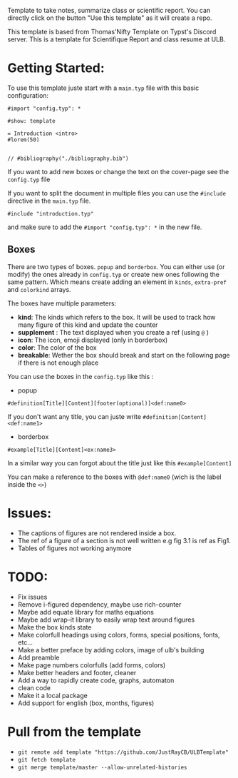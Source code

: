 Template to take notes, summarize class or scientific report. You can directly click on the button "Use this template" as it will create a repo.

This template is based from Thomas'Nifty Template on Typst's Discord server.
This is a template for Scientifique Report and class resume at ULB.

# Getting Started:

To use this template juste start with a `main.typ` file with this basic configuration:

```typst
#import "config.typ": *

#show: template

= Introduction <intro>
#lorem(50)


// #bibliography("./bibliography.bib")
```

If you want to add new boxes or change the text on the cover-page see the `config.typ` file

If you want to split the document in multiple files you can use the `#include` directive in the `main.typ` file.

```typst
#include "introduction.typ"
```

and make sure to add the `#import "config.typ": *` in the new file.

## Boxes

There are two types of boxes. `popup` and `borderbox`. You can either use (or modify) the ones already
in `config.typ` or create new ones following the same pattern. Which means create adding an element in
`kinds`, `extra-pref` and `colorkind` arrays.

The boxes have multiple parameters:

- **kind**: The kinds which refers to the box. It will be used to track how many figure of this kind and update the counter
- **supplement** : The text displayed when you create a ref (using `@` )
- **icon**: The icon, emoji displayed (only in borderbox)
- **color**: The color of the box
- **breakable**: Wether the box should break and start on the following page if there is not enough place

You can use the boxes in the `config.typ` like this :

- popup

```typst
#definition[Title][Content][footer(optional)]<def:name0>
```

If you don't want any title, you can juste write `#definition[Content]<def:name1>`

- borderbox

```typst
#example[Title][Content]<ex:name3>
```

In a similar way you can forgot about the title just like this `#example[Content]`

You can make a reference to the boxes with `@def:name0` (wich is the label inside the `<>`)

# Issues:

- The captions of figures are not rendered inside a box.
- The ref of a figure of a section is not well written e.g fig 3.1 is ref as Fig1.
- Tables of figures not working anymore

# TODO:

- Fix issues
- Remove i-figured dependency, maybe use rich-counter
- Maybe add equate library for maths equations
- Maybe add wrap-it library to easily wrap text around figures
- Make the box kinds state
- Make colorfull headings using colors, forms, special positions, fonts, etc...
- Make a better preface by adding colors, image of ulb's building
- Add preamble
- Make page numbers colorfulls (add forms, colors)
- Make better headers and footer, cleaner
- Add a way to rapidly create code, graphs, automaton
- clean code
- Make it a local package
- Add support for english (box, months, figures)

# Pull from the template

- `git remote add template "https://github.com/JustRayCB/ULBTemplate"`
- `git fetch template`
- `git merge template/master --allow-unrelated-histories`
